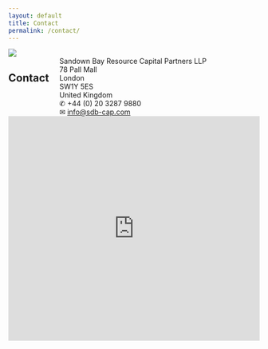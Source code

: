 ```yaml
---
layout: default
title: Contact
permalink: /contact/
---
```


<img src="{{ site.baseurl }}/images/mine_4.jpg" class="u-max-full-width"/>

<div class="row">
  <div class="columns five">
    <h2>Contact</h2>
    <div class="vcard">
      <div class="adr">
        <div class="fn org">Sandown Bay Resource Capital Partners LLP</div>
        <div class="street-address">78 Pall Mall</div>
        <div class="locality">London</div>
        <div class="postal-code">SW1Y 5ES</div>
        <div class="country">United Kingdom</div>
      </div>
      <div class="tel">&#9990; +44 (0) 20 3287 9880</div>
      <div class="email">&#9993; <a href="mailto:info@sdb-cap.com">info@sdb-cap.com</a></div>
    </div>
  </div>

  <div class="columns seven">
    <iframe width="100%" height="450" frameborder="0" style="border:0" src="https://www.google.com/maps/embed/v1/place?q=78%20Pall%20Mall%2C%20London%20SW1Y%205ES%2C%20United%20Kingdom&key=AIzaSyAwgvsNcWjbxaJWg_P7TeB8uxbxTaR_AB4"></iframe>
  </div>
</div>
